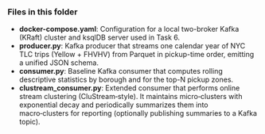 ### Files in this folder

- **docker-compose.yaml**: Configuration for a local two-broker Kafka (KRaft) cluster and ksqlDB server used in Task 6.
- **producer.py**: Kafka producer that streams one calendar year of NYC TLC trips (Yellow + FHVHV) from Parquet in pickup-time order, emitting a unified JSON schema.
- **consumer.py**: Baseline Kafka consumer that computes rolling descriptive statistics by borough and for the top-N pickup zones.
- **clustream_consumer.py**: Extended consumer that performs online stream clustering (CluStream‑style). It maintains micro‑clusters with exponential decay and periodically summarizes them into macro‑clusters for reporting (optionally publishing summaries to a Kafka topic).
